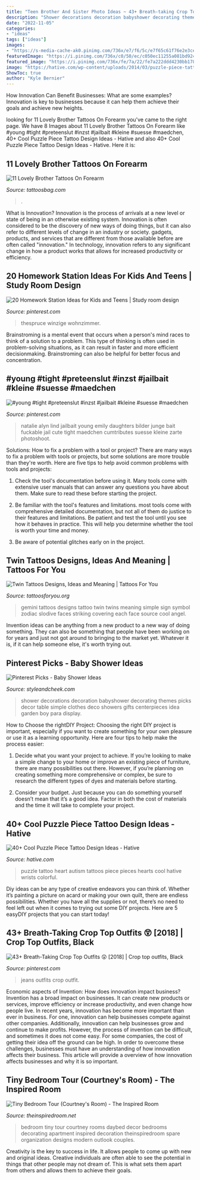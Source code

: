 ```yaml
---
title: "Teen Brother And Sister Photo Ideas ~ 43+ Breath-taking Crop Top Outfits 😲 [2018]"
description: "Shower decorations decoration babyshower decorating themes picks decor table simple clothes deco showers gifts centerpieces idea garden boy para display"
date: "2022-11-05"
categories:
- "ideas"
tags: ["ideas"]
images:
- "https://s-media-cache-ak0.pinimg.com/736x/e7/f6/5c/e7f65c61f76e2e3ce51e57cc6757a370.jpg"
featuredImage: "https://i.pinimg.com/736x/c0/50/ec/c050ec11255a081bd924e803f18ec961.jpg"
featured_image: "https://i.pinimg.com/736x/fe/7a/22/fe7a222ddd4230bb1788f25d62bdeb60.jpg"
image: "https://hative.com/wp-content/uploads/2014/03/puzzle-piece-tattoos/34-heart-with-autism-puzzle-pieces.jpg"
ShowToc: true
author: "Kyle Bernier"
---
```



How Innovation Can Benefit Businesses: What are some examples?
Innovation is key to businesses because it can help them achieve their goals and achieve new heights.

	

		
looking for 11 Lovely Brother Tattoos On Forearm you've came to the right page. We have 8 Images about 11 Lovely Brother Tattoos On Forearm like #young #tight #preteenslut #inzst #jailbait #kleine #suesse #maedchen, 40+ Cool Puzzle Piece Tattoo Design Ideas - Hative and also 40+ Cool Puzzle Piece Tattoo Design Ideas - Hative. Here it is:
		
    
## 11 Lovely Brother Tattoos On Forearm

<img loading=lazy src="https://www.tattoosbag.com/wp-content/uploads/2016/09/Brother-Tattoo-On-Arm.jpg" onerror="this.onerror=null;this.src='https://tse4.mm.bing.net/th?id=OIP.djkf0ZPTdhY_uFFSewKYygHaDY&amp;pid=15.1';" alt="11 Lovely Brother Tattoos On Forearm">

_Source: tattoosbag.com_

>. 

	

What is Innovation?
Innovation is the process of arrivals at a new level or state of being in an otherwise existing system. Innovation is often considered to be the discovery of new ways of doing things, but it can also refer to different levels of change in an industry or society. gadgets, products, and services that are different from those available before are often called "innovation." In technology, innovation refers to any significant change in how a product works that allows for increased productivity or efficiency.

    
## 20 Homework Station Ideas For Kids And Teens | Study Room Design

<img loading=lazy src="https://i.pinimg.com/736x/fe/7a/22/fe7a222ddd4230bb1788f25d62bdeb60.jpg" onerror="this.onerror=null;this.src='https://tse4.mm.bing.net/th?id=OIP.9FqWv6sGr4oYwU6J96cjBwHaIJ&amp;pid=15.1';" alt="20 Homework Station Ideas for Kids and Teens | Study room design">

_Source: pinterest.com_

>thespruce winzige wohnzimmer. 

	

Brainstroming is a mental event that occurs when a person's mind races to think of a solution to a problem. This type of thinking is often used in problem-solving situations, as it can result in faster and more efficient decisionmaking. Brainstroming can also be helpful for better focus and concentration.

    
## #young #tight #preteenslut #inzst #jailbait #kleine #suesse #maedchen

<img loading=lazy src="https://s-media-cache-ak0.pinimg.com/736x/e7/f6/5c/e7f65c61f76e2e3ce51e57cc6757a370.jpg" onerror="this.onerror=null;this.src='https://tse3.mm.bing.net/th?id=OIP.MM0_Qmzp8AtAwIndAUTexQHaLH&amp;pid=15.1';" alt="#young #tight #preteenslut #inzst #jailbait #kleine #suesse #maedchen">

_Source: pinterest.com_

>natalie alyn lind jailbait young emily daughters bilder junge bait fuckable jail cute tight maedchen cumtributes suesse kleine zarte photoshoot. 

	

Solutions: How to fix a problem with a tool or project?
There are many ways to fix a problem with tools or projects, but some solutions are more trouble than they're worth. Here are five tips to help avoid common problems with tools and projects:
1. Check the tool's documentation before using it. Many tools come with extensive user manuals that can answer any questions you have about them. Make sure to read these before starting the project.

2. Be familiar with the tool's features and limitations. most tools come with comprehensive detailed documentation, but not all of them do justice to their features and limitations. Be patient and test the tool until you see how it behaves in practice. This will help you determine whether the tool is worth your time and money.

3. Be aware of potential glitches early on in the project.

    
## Twin Tattoos Designs, Ideas And Meaning | Tattoos For You

<img loading=lazy src="https://www.tattoosforyou.org/wp-content/uploads/2016/03/Twins-Tattoos-Designs-300x225.jpg" onerror="this.onerror=null;this.src='https://tse4.mm.bing.net/th?id=OIP.Rp1r2s2n7PcuGEIkCOcH3gAAAA&amp;pid=15.1';" alt="Twin Tattoos Designs, Ideas and Meaning | Tattoos For You">

_Source: tattoosforyou.org_

>gemini tattoos designs tattoo twin twins meaning simple sign symbol zodiac slodive faces striking covering each face source cool angel. 

	

Invention ideas can be anything from a new product to a new way of doing something. They can also be something that people have been working on for years and just not got around to bringing to the market yet. Whatever it is, if it can help someone else, it's worth trying out.

    
## Pinterest Picks - Baby Shower Ideas

<img loading=lazy src="http://daizdje8zyv90.cloudfront.net/wp-content/uploads/2013/04/IMG-006-new.jpg?x56422" onerror="this.onerror=null;this.src='https://tse1.mm.bing.net/th?id=OIP.Cptxpo9pJnb9Y9ZYL_lu1gHaLH&amp;pid=15.1';" alt="Pinterest Picks - Baby Shower Ideas">

_Source: styleandcheek.com_

>shower decorations decoration babyshower decorating themes picks decor table simple clothes deco showers gifts centerpieces idea garden boy para display. 

	

How to Choose the rightDIY Project:
Choosing the right DIY project is important, especially if you want to create something for your own pleasure or use it as a learning opportunity. Here are four tips to help make the process easier:
1. Decide what you want your project to achieve. If you’re looking to make a simple change to your home or improve an existing piece of furniture, there are many possibilities out there. However, if you’re planning on creating something more comprehensive or complex, be sure to research the different types of dyes and materials before starting.

2. Consider your budget. Just because you can do something yourself doesn’t mean that it’s a good idea. Factor in both the cost of materials and the time it will take to complete your project.

    
## 40+ Cool Puzzle Piece Tattoo Design Ideas - Hative

<img loading=lazy src="https://hative.com/wp-content/uploads/2014/03/puzzle-piece-tattoos/34-heart-with-autism-puzzle-pieces.jpg" onerror="this.onerror=null;this.src='https://tse2.mm.bing.net/th?id=OIP.4Sp0AYQbMpev-U0RoS0jZQHaJ4&amp;pid=15.1';" alt="40+ Cool Puzzle Piece Tattoo Design Ideas - Hative">

_Source: hative.com_

>puzzle tattoo heart autism tattoos piece pieces hearts cool hative wrists colorful. 

	

Diy ideas can be any type of creative endeavors you can think of. Whether it’s painting a picture on acard or making your own quilt, there are endless possibilities. Whether you have all the supplies or not, there’s no need to feel left out when it comes to trying out some DIY projects. Here are 5 easyDIY projects that you can start today!

    
## 43+ Breath-Taking Crop Top Outfits 😲 [2018] | Crop Top Outfits, Black

<img loading=lazy src="https://i.pinimg.com/736x/c0/50/ec/c050ec11255a081bd924e803f18ec961.jpg" onerror="this.onerror=null;this.src='https://tse2.mm.bing.net/th?id=OIP.Tu_WFfZF7V8Ng02aYb6-jQHaO_&amp;pid=15.1';" alt="43+ Breath-Taking Crop Top Outfits 😲 [2018] | Crop top outfits, Black">

_Source: pinterest.com_

>jeans outfits crop outfit. 

	

Economic aspects of Invention: How does innovation impact business?
Invention has a broad impact on businesses. It can create new products or services, improve efficiency or increase productivity, and even change how people live. In recent years, innovation has become more important than ever in business. For one, innovation can help businesses compete against other companies. Additionally, innovation can help businesses grow and continue to make profits. However, the process of invention can be difficult, and sometimes it does not come easy. For some companies, the cost of getting their idea off the ground can be high. In order to overcome these challenges, businesses must have an understanding of how innovation affects their business. This article will provide a overview of how innovation affects businesses and why it is so important.

    
## Tiny Bedroom Tour (Courtney&#039;s Room) - The Inspired Room

<img loading=lazy src="http://theinspiredroom.net/wp-content/uploads/2017/06/Small-Bedroom-with-Daybed-Courtney-from-The-Inspired-Room.jpg" onerror="this.onerror=null;this.src='https://tse1.mm.bing.net/th?id=OIP.Lm3yNWht3n931w4o6knTxAHaLH&amp;pid=15.1';" alt="Tiny Bedroom Tour (Courtney&#039;s Room) - The Inspired Room">

_Source: theinspiredroom.net_

>bedroom tiny tour courtney rooms daybed decor bedrooms decorating apartment inspired decoration theinspiredroom spare organization designs modern outlook couples. 

	

Creativity is the key to success in life. It allows people to come up with new and original ideas. Creative individuals are often able to see the potential in things that other people may not dream of. This is what sets them apart from others and allows them to achieve their goals.

